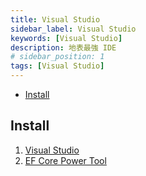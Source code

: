 ```yaml
---
title: Visual Studio
sidebar_label: Visual Studio
keywords: [Visual Studio]
description: 地表最強 IDE
# sidebar_position: 1
tags: [Visual Studio]
---
```


- [Install](#install)


## Install
1. [Visual Studio](https://visualstudio.microsoft.com/)
2. [EF Core Power Tool](https://marketplace.visualstudio.com/items?itemName=ErikEJ.EFCorePowerTools)



